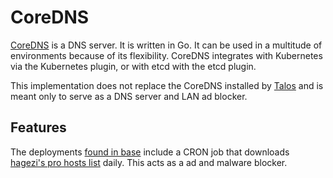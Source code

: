 # CoreDNS

[CoreDNS](https://coredns.io/) is a DNS server. It is written in Go. It can be used in a multitude of environments because of its flexibility.
CoreDNS integrates with Kubernetes via the Kubernetes plugin, or with etcd with the etcd plugin.

This implementation does not replace the CoreDNS installed by [Talos](../../talos/README.md) and is meant only to serve as a DNS server and LAN ad blocker.

## Features

The deployments [found in base](./base/) include a CRON job that downloads [hagezi's pro hosts list](https://github.com/hagezi/dns-blocklists) daily. This acts as a ad and malware blocker.
